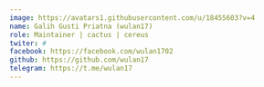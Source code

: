 ```yaml
---
image: https://avatars1.githubusercontent.com/u/18455603?v=4
name: Galih Gusti Priatna (wulan17)
role: Maintainer | cactus | cereus
twiter: #
facebook: https://facebook.com/wulan1702
github: https://github.com/wulan17
telegram: https://t.me/wulan17
---
```

